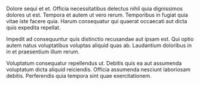 Dolore sequi et et. Officia necessitatibus delectus nihil quia dignissimos dolores ut est. Tempora et autem ut vero rerum. Temporibus in fugiat quia vitae iste facere quia. Harum consequatur qui quaerat occaecati aut dicta quis expedita repellat.
 Impedit ad consequuntur quis distinctio recusandae aut ipsam est. Qui optio autem natus voluptatibus voluptas aliquid quas ab. Laudantium doloribus in in et praesentium illum rerum.
 Voluptatum consequatur repellendus ut. Debitis quis ea aut assumenda voluptatum dicta aliquid reiciendis. Officia assumenda nesciunt laboriosam debitis. Perferendis quia tempora sint quae exercitationem.